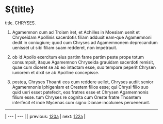# ${title}

title. CHRYSES.



1. Agamemnon cum ad Troiam iret, et Achilles in Moesiam uenit et Chryseidam Apollinis sacerdotis filiam adduxit eam-que Agamemnoni dedit in coniugium; quod cum Chryses ad Agamemnonem deprecandum uenisset ut sibi filiam suam redderet, non impetrauit.



2. ob id Apollo exercitum eius partim fame partim peste prope totum consumpsit, itaque Agamemnon Chryseida grauidam sacerdoti remisit, quae cum diceret se ab eo intactam esse, suo tempore peperit Chrysen iuniorem et dixit se ab Apolline concepisse.



3. postea, Chryses Thoanti eos cum reddere uellet, Chryses audiit senior Agamemnonis Iphigeniam et Orestem filios esse; qui Chrysi filio suo quid ueri esset patefecit, eos fratres esse et Chrysen Agamemnonis filium esse. tum Chryses re cognita cum Oreste fratre Thoantem interfecit et inde Mycenas cum signo Dianae incolumes peruenerunt.



---

| --- | --- |
| previous: [120a](../120a/) | next: [122a](../122a/) |